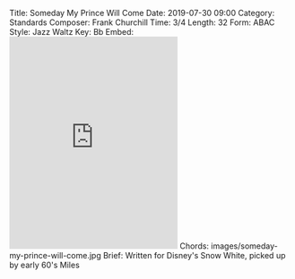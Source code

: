 Title: Someday My Prince Will Come
Date: 2019-07-30 09:00
Category: Standards
Composer: Frank Churchill
Time: 3/4
Length: 32
Form: ABAC
Style: Jazz Waltz
Key: Bb
Embed: <iframe src="https://open.spotify.com/embed/user/thatdavidmiller/playlist/1IQoFMXigsqMLsWevB84pt" width="300" height="380" frameborder="0" allowtransparency="true" allow="encrypted-media"></iframe>
Chords: images/someday-my-prince-will-come.jpg
Brief: Written for Disney's Snow White, picked up by early 60's Miles
